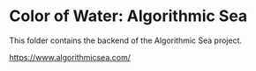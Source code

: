 # Color of Water: Algorithmic Sea

This folder contains the backend of the Algorithmic Sea project.

https://www.algorithmicsea.com/
